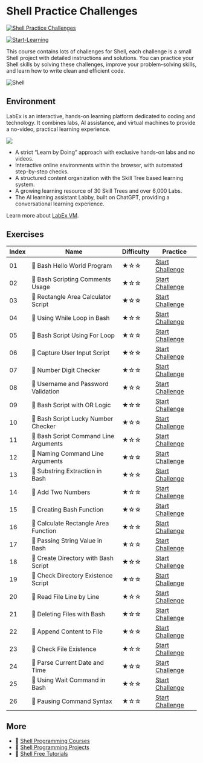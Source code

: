 # Shell Practice Challenges

[![Shell Practice Challenges](https://cover-creator.appbot.io/shell-practice-challenges.png)](https://labex.io/courses/shell-practice-challenges)

[![Start-Learning](https://img.shields.io/badge/Start-Learning-whitesmoke?style=for-the-badge)](https://labex.io/courses/shell-practice-challenges)

This course contains lots of challenges for Shell, each challenge is a small Shell project with detailed instructions and solutions. You can practice your Shell skills by solving these challenges, improve your problem-solving skills, and learn how to write clean and efficient code.

![Shell](https://img.shields.io/badge/Shell-whitesmoke?style=for-the-badge&logo=shell)


## Environment

LabEx is an interactive, hands-on learning platform dedicated to coding and technology. It combines labs, AI assistance, and virtual machines to provide a no-video, practical learning experience.

![](https://tutorial-screenshot.getvm.io/images/vm-1725247253.png)

- A strict “Learn by Doing” approach with exclusive hands-on labs and no videos.
- Interactive online environments within the browser, with automated step-by-step checks.
- A structured content organization with the Skill Tree based learning system.
- A growing learning resource of 30 Skill Trees and over 6,000 Labs.
- The AI learning assistant Labby, built on ChatGPT, providing a conversational learning experience.

Learn more about [LabEx VM](https://support.labex.io/using-labex/virtual-machine).

## Exercises

|   Index | Name                                 | Difficulty   | Practice                                                                                                            |
|---------|--------------------------------------|--------------|---------------------------------------------------------------------------------------------------------------------|
|      01 | 🎯 Bash Hello World Program           | ★☆☆          | <a target='_blank' href='https://labex.io/labs/linux-bash-hello-world-program-387351'>Start Challenge</a>           |
|      02 | 🎯 Bash Scripting Comments Usage      | ★☆☆          | <a target='_blank' href='https://labex.io/labs/linux-bash-scripting-comments-usage-387353'>Start Challenge</a>      |
|      03 | 🎯 Rectangle Area Calculator Script   | ★☆☆          | <a target='_blank' href='https://labex.io/labs/linux-rectangle-area-calculator-script-387354'>Start Challenge</a>   |
|      04 | 🎯 Using While Loop in Bash           | ★☆☆          | <a target='_blank' href='https://labex.io/labs/linux-using-while-loop-in-bash-387355'>Start Challenge</a>           |
|      05 | 🎯 Bash Script Using For Loop         | ★☆☆          | <a target='_blank' href='https://labex.io/labs/linux-bash-script-using-for-loop-387356'>Start Challenge</a>         |
|      06 | 🎯 Capture User Input Script          | ★☆☆          | <a target='_blank' href='https://labex.io/labs/linux-capture-user-input-script-387357'>Start Challenge</a>          |
|      07 | 🎯 Number Digit Checker               | ★☆☆          | <a target='_blank' href='https://labex.io/labs/linux-number-digit-checker-387358'>Start Challenge</a>               |
|      08 | 🎯 Username and Password Validation   | ★☆☆          | <a target='_blank' href='https://labex.io/labs/linux-username-and-password-validation-387359'>Start Challenge</a>   |
|      09 | 🎯 Bash Script with OR Logic          | ★☆☆          | <a target='_blank' href='https://labex.io/labs/linux-bash-script-with-or-logic-387360'>Start Challenge</a>          |
|      10 | 🎯 Bash Script Lucky Number Checker   | ★☆☆          | <a target='_blank' href='https://labex.io/labs/linux-bash-script-lucky-number-checker-387361'>Start Challenge</a>   |
|      11 | 🎯 Bash Script Command Line Arguments | ★☆☆          | <a target='_blank' href='https://labex.io/labs/linux-bash-script-command-line-arguments-387363'>Start Challenge</a> |
|      12 | 🎯 Naming Command Line Arguments      | ★☆☆          | <a target='_blank' href='https://labex.io/labs/linux-naming-command-line-arguments-387364'>Start Challenge</a>      |
|      13 | 🎯 Substring Extraction in Bash       | ★☆☆          | <a target='_blank' href='https://labex.io/labs/linux-substring-extraction-in-bash-387366'>Start Challenge</a>       |
|      14 | 🎯 Add Two Numbers                    | ★☆☆          | <a target='_blank' href='https://labex.io/labs/linux-add-two-numbers-387367'>Start Challenge</a>                    |
|      15 | 🎯 Creating Bash Function             | ★☆☆          | <a target='_blank' href='https://labex.io/labs/linux-creating-bash-function-387368'>Start Challenge</a>             |
|      16 | 🎯 Calculate Rectangle Area Function  | ★☆☆          | <a target='_blank' href='https://labex.io/labs/linux-calculate-rectangle-area-function-387369'>Start Challenge</a>  |
|      17 | 🎯 Passing String Value in Bash       | ★☆☆          | <a target='_blank' href='https://labex.io/labs/linux-passing-string-value-in-bash-387370'>Start Challenge</a>       |
|      18 | 🎯 Create Directory with Bash Script  | ★☆☆          | <a target='_blank' href='https://labex.io/labs/linux-create-directory-with-bash-script-387371'>Start Challenge</a>  |
|      19 | 🎯 Check Directory Existence Script   | ★☆☆          | <a target='_blank' href='https://labex.io/labs/linux-check-directory-existence-script-387372'>Start Challenge</a>   |
|      20 | 🎯 Read File Line by Line             | ★☆☆          | <a target='_blank' href='https://labex.io/labs/linux-read-file-line-by-line-387373'>Start Challenge</a>             |
|      21 | 🎯 Deleting Files with Bash           | ★☆☆          | <a target='_blank' href='https://labex.io/labs/linux-deleting-files-with-bash-387374'>Start Challenge</a>           |
|      22 | 🎯 Append Content to File             | ★☆☆          | <a target='_blank' href='https://labex.io/labs/linux-append-content-to-file-387375'>Start Challenge</a>             |
|      23 | 🎯 Check File Existence               | ★☆☆          | <a target='_blank' href='https://labex.io/labs/linux-check-file-existence-387376'>Start Challenge</a>               |
|      24 | 🎯 Parse Current Date and Time        | ★☆☆          | <a target='_blank' href='https://labex.io/labs/linux-parse-current-date-and-time-387377'>Start Challenge</a>        |
|      25 | 🎯 Using Wait Command in Bash         | ★☆☆          | <a target='_blank' href='https://labex.io/labs/linux-using-wait-command-in-bash-387378'>Start Challenge</a>         |
|      26 | 🎯 Pausing Command Syntax             | ★☆☆          | <a target='_blank' href='https://labex.io/labs/linux-pausing-command-syntax-387379'>Start Challenge</a>             |

## More

- 🔗 [Shell Programming Courses](https://github.com/labex-labs/awesome-programming-courses)
- 🔗 [Shell Programming Projects](https://github.com/labex-labs/awesome-programming-projects)
- 🔗 [Shell Free Tutorials](https://github.com/labex-labs/shell-free-tutorials)

